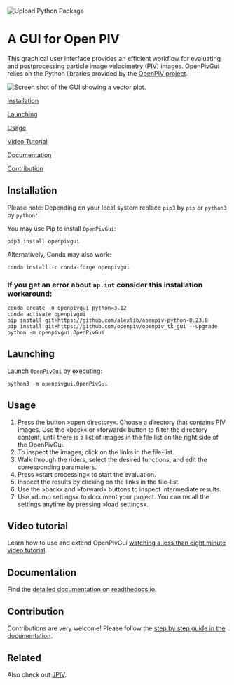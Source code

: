 ![Upload Python Package](https://github.com/OpenPIV/openpiv_tk_gui/workflows/Upload%20Python%20Package/badge.svg)

# A GUI for Open PIV

This graphical user interface provides an efficient workflow for evaluating and postprocessing particle image velocimetry (PIV) images. OpenPivGui relies on the Python libraries provided by the [OpenPIV project](http://www.openpiv.net/).

![Screen shot of the GUI showing a vector plot.](https://raw.githubusercontent.com/OpenPIV/openpiv_tk_gui/master/fig/open_piv_gui_vector_plot.png)

[Installation](#installation)

[Launching](#launching)

[Usage](#usage)

[Video Tutorial](https://www.youtube.com/watch?v=wmtyb8EL8wI)

[Documentation](#documentation)

[Contribution](#contribution)


## Installation <a id=installation></a>
Please note: Depending on your local system replace `pip3` by `pip` or `python3` by `python'`.

You may use Pip to install `OpenPivGui`:

```
pip3 install openpivgui
```

Alternatively, Conda may also work:

```
conda install -c conda-forge openpivgui

```

### If you get an error about `np.int` consider this installation workaround:

```
conda create -n openpivgui python=3.12
conda activate openpivgui
pip install git+https://github.com/alexlib/openpiv-python-0.23.8
pip install git+https://github.com/openpiv/openpiv_tk_gui --upgrade
python -m openpivgui.OpenPivGui

````

## Launching <a id=launching></a>

Launch `OpenPivGui` by executing:

```
python3 -m openpivgui.OpenPivGui
```

## Usage <a id=usage></a>

1. Press the button »open directory«. Choose a directory that contains PIV images. Use the »back« or »forward« button to filter the directory content, until there is a list of images in the file list on the right side of the OpenPivGui.
2. To inspect the images, click on  the links in the file-list.
3. Walk through the riders, select the desired functions, and edit the corresponding parameters.
4. Press »start processing« to start the evaluation.
5. Inspect the results by clicking on the links in the file-list.
6. Use the »back« and »forward« buttons to inspect intermediate results.
7. Use »dump settings« to document your project. You can recall the settings anytime by pressing »load settings«.


## Video tutorial <a id=video_tutorial></a>

Learn how to use and extend OpenPivGui [watching a less than eight minute video tutorial](https://video.fh-muenster.de/Panopto/Pages/Viewer.aspx?id=309dccc2-af58-44e0-8cd3-ab9500c5b7f4).


## Documentation <a id=documentation></a>

Find the [detailed documentation on readthedocs.io](https://openpiv-tk-gui.readthedocs.io/en/latest/index.html).


## Contribution <a id=contribution></a>

Contributions are very welcome! Please follow the [step by step guide in the documentation](https://openpiv-tk-gui.readthedocs.io/en/latest/contribution.html).

## Related

Also check out [JPIV](https://eguvep.github.io/jpiv/index.html).
